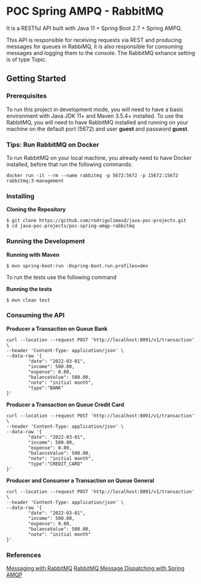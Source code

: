 # POC Spring AMPQ - RabbitMQ

It is a RESTful API built with Java 11 + Spring Boot 2.7 + Spring AMPQ.

This API is responsible for receiving requests via REST and producing messages for queues in RabbiMQ, it is also responsible for consuming messages and logging them to the console.
The RabbitMQ exhance setting is of type Topic.

## Getting Started

### Prerequisites

To run this project in development mode, you will need to have a basic environment with Java JDK 11+ and Maven 3.5.4+ installed. To use the RabbitMQ, you will need to have RabbitMQ installed and running on your machine on the default port (5672) and user **guest** and password **guest**.

### Tips: Run RabbitMQ on Docker

To run RabbitMQ on your local machine, you already need to have Docker installed, before that run the following commands:

```
docker run -it --rm --name rabbitmq -p 5672:5672 -p 15672:15672 rabbitmq:3-management
```

### Installing

**Cloning the Repository**
````
$ git clone https://github.com/rodrigolimasd/java-poc-projects.git
$ cd java-poc-projects/poc-spring-amqp-rabbitmq
````
### Running the Development

**Running with Maven**
```
$ mvn spring-boot:run -Dspring-boot.run.profiles=dev
```

To run the tests use the following command

**Running the tests**

```
$ mvn clean test
```

### Consuming the API

**Producer a Transaction on Queue Bank**

```
curl --location --request POST 'http://localhost:8091/v1/transaction' \
--header 'Content-Type: application/json' \
--data-raw '{
        "date": "2022-03-01",
        "income": 500.00,
        "expense": 0.00,
        "balanceValue": 500.00,
        "note": "initial month",
        "type":"BANK"
}'
```

**Producer a Transaction on Queue Credit Card**

```
curl --location --request POST 'http://localhost:8091/v1/transaction' \
--header 'Content-Type: application/json' \
--data-raw '{
        "date": "2022-03-01",
        "income": 500.00,
        "expense": 0.00,
        "balanceValue": 500.00,
        "note": "initial month",
        "type":"CREDIT_CARD"
}'
```

**Producer and Consumer a Transaction on Queue General**

```
curl --location --request POST 'http://localhost:8091/v1/transaction' \
--header 'Content-Type: application/json' \
--data-raw '{
        "date": "2022-03-01",
        "income": 500.00,
        "expense": 0.00,
        "balanceValue": 500.00,
        "note": "initial month"
}'
```

### References

[Messaging with RabbitMQ](https://spring.io/guides/gs/messaging-rabbitmq/)
[RabbitMQ Message Dispatching with Spring AMQP](https://www.baeldung.com/rabbitmq-spring-amqp)